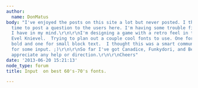 ```yaml
---
author:
  name: DonMatus
body: "I've enjoyed the posts on this site a lot but never posted. I thought it was
  time to post a question to the users here. I'm having some trouble finding the font
  I have in my mind.\r\n\r\nI'm designing a game with a retro feel in the genre of
  Evel Knievel.  Trying to plan out a couple cool fonts to use. One for title's more
  bold and one for small block text.  I thought this was a smart community to ask
  for some input. ;)\r\n\r\nSo far I've got Canadice, Funkydori, and Benuiat charisma.\r\n\r\nI
  appreciate any help or direction.\r\n\r\nCheers"
date: '2013-06-20 15:21:13'
node_type: forum
title: Input  on best 60's-70's fonts.

---
```

